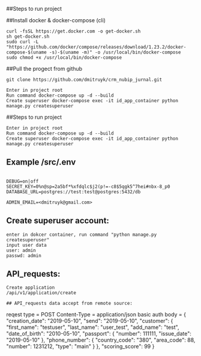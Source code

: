 
##Steps to run project

##Install docker & docker-compose (cli)
```
curl -fsSL https://get.docker.com -o get-docker.sh
sh get-docker.sh
sudo curl -L "https://github.com/docker/compose/releases/download/1.23.2/docker-compose-$(uname -s)-$(uname -m)" -o /usr/local/bin/docker-compose
sudo chmod +x /usr/local/bin/docker-compose
```
##Pull the progect from github
```
git clone https://github.com/dmitruyk/crm_nubip_jurnal.git

Enter in project root
Run command docker-compose up -d --build
Create superuser docker-compose exec -it id_app_container python manage.py createsuperuser
```


##Steps to run project

```
Enter in project root
Run command docker-compose up -d --build
Create superuser docker-compose exec -it id_app_container python manage.py createsuperuser
```

## Example /src/.env

```

DEBUG=on|off
SECRET_KEY=0%n@sp=2a5bf*%xfdqlc$j2(p!=-c8$5qgk5^7hei#nbx-8_p0
DATABASE_URL=postgres://test:test@postgres:5432/db

ADMIN_EMAIL=<dmitruyk@gmail.com>
```

## Create superuser account:
```
enter in dokcer container, run command "python manage.py createsuperuser"
input user data
user: admin
passwd: admin
```

## API_requests:
```
Create application
/api/v1/application/create

## API_requests data accept from remote source:
```
reqest type = POST
Content-Type = application/json
basic auth 
body = {
	"creation_date": "2019-05-10",
	"send": "2019-05-10",
	"customer": {
		"first_name": "testuser",
		"last_name": "user_test",
		"add_name": "test",
		"date_of_birth": "2010-05-10",
		"passport": {
			"number": 111111,
			"issue_date": "2019-05-10"
		},
		"phone_number": {
			"country_code": "380",
			"area_code": 88,
			"number": 1231212,
			"type": "main"
		}
	},
	"scoring_score": 99
}
```
